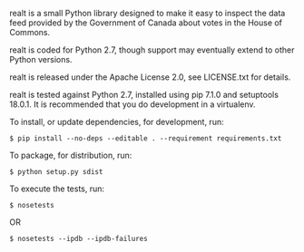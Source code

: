 realt is a small Python library designed to make it easy to inspect the data
feed provided by the Government of Canada about votes in the House of Commons.

realt is coded for Python 2.7, though support may eventually extend to other
Python versions.

realt is released under the Apache License 2.0, see LICENSE.txt for details.

realt is tested against Python 2.7, installed using pip 7.1.0 and
setuptools 18.0.1. It is recommended that you do development in a virtualenv.

To install, or update dependencies, for development, run:

    $ pip install --no-deps --editable . --requirement requirements.txt

To package, for distribution, run:

    $ python setup.py sdist

To execute the tests, run:

    $ nosetests

OR

    $ nosetests --ipdb --ipdb-failures
